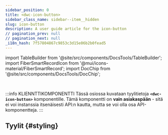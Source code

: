 ```yaml
---
sidebar_position: 0
title: <dwc-icon-button>
sidebar_class_name: sidebar--item__hidden
slug: icon-button
description: A user guide article for the icon-button
// pagination_prev: null
// pagination_next: null
_i18n_hash: 7f57804867c9853c3d15e06b2b0fead5
---
```

import TableBuilder from '@site/src/components/DocsTools/TableBuilder';
import FiberSmartRecordIcon from '@mui/icons-material/FiberSmartRecord';
import DocChip from '@site/src/components/DocsTools/DocChip';

<DocChip chip='shadow' />

<br />

:::info KLIENNTTIKOMPONENTTI
Tässä osiossa kuvataan tyylitietoja **`<dwc-icon-button>`** komponentille. Tämä komponentti on **vain asiakaspään** - sitä ei voi instanssia itsenäisesti API:n kautta, mutta se voi olla osa API-komponentteja.
:::

## Tyylit {#styling}

<TableBuilder name="dwc-icon-button" clientComponent />
